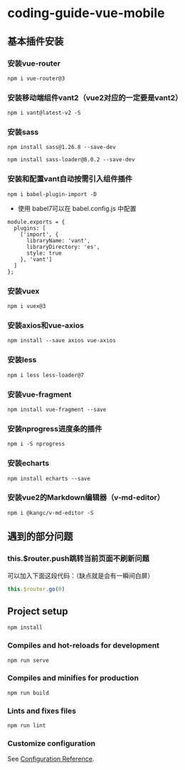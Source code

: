 # coding-guide-vue-mobile

## 基本插件安装

### 安装vue-router
```
npm i vue-router@3
```

### 安装移动端组件vant2（vue2对应的一定要是vant2）

```
npm i vant@latest-v2 -S
```

### 安装sass

```
npm install sass@1.26.8 --save-dev
```

```
npm install sass-loader@8.0.2 --save-dev
```


### 安装和配置vant自动按需引入组件插件

```
npm i babel-plugin-import -D
```

- 使用 babel7可以在 babel.config.js 中配置

```
module.exports = {
  plugins: [
    ['import', {
      libraryName: 'vant',
      libraryDirectory: 'es',
      style: true
    }, 'vant']
  ]
};
```




### 安装vuex
```
npm i vuex@3
```

### 安装axios和vue-axios
```
npm install --save axios vue-axios
```


### 安装less
```
npm i less less-loader@7
```

### 安装vue-fragment
```
npm install vue-fragment --save
```

### 安装nprogress进度条的插件
```
npm i -S nprogress
```

### 安装echarts 
```
npm install echarts --save
```


### 安装vue2的Markdown编辑器（v-md-editor）

```
npm i @kangc/v-md-editor -S
```



## 遇到的部分问题

### this.$router.push跳转当前页面不刷新问题

可以加入下面这段代码：（缺点就是会有一瞬间白屏）
```js
this.$router.go(0) 
```



## Project setup
```
npm install
```

### Compiles and hot-reloads for development
```
npm run serve
```

### Compiles and minifies for production
```
npm run build
```

### Lints and fixes files
```
npm run lint
```

### Customize configuration
See [Configuration Reference](https://cli.vuejs.org/config/).
